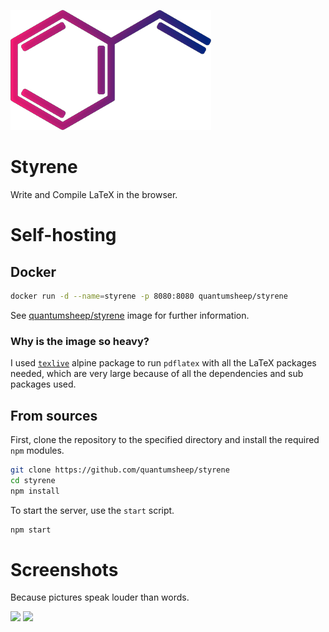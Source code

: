 ![](https://github.com/quantumsheep/styrene/blob/master/resources/logo.png)

# Styrene
Write and Compile LaTeX in the browser.

# Self-hosting
## Docker
```bash
docker run -d --name=styrene -p 8080:8080 quantumsheep/styrene
```

See [quantumsheep/styrene](https://hub.docker.com/r/quantumsheep/styrene) image for further information.

### Why is the image so heavy?
I used [`texlive`](https://pkgs.alpinelinux.org/package/edge/community/x86/texlive) alpine package to run `pdflatex` with all the LaTeX packages needed, which are very large because of all the dependencies and sub packages used.

## From sources
First, clone the repository to the specified directory and install the required `npm` modules.
```bash
git clone https://github.com/quantumsheep/styrene
cd styrene
npm install
```

To start the server, use the `start` script.
```bash
npm start
```

# Screenshots
Because pictures speak louder than words.

![](https://i.imgur.com/RP5UnbO.png)
![](https://i.imgur.com/foBjSP8.png)
